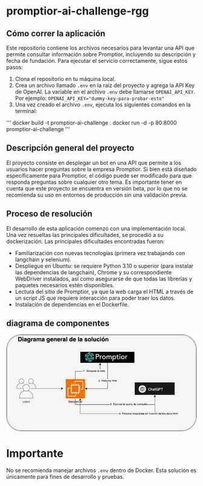 # promptior-ai-challenge-rgg

## Cómo correr la aplicación
Este repositorio contiene los archivos necesarios para levantar una API que permite consultar información sobre Promptior, incluyendo su descripción y fecha de fundación. Para ejecutar el servicio correctamente, sigue estos pasos:

1. Clona el repositorio en tu máquina local.
2. Crea un archivo llamado `.env` en la raíz del proyecto y agrega la API Key de OpenAI. La variable en el archivo `.env` debe llamarse `OPENAI_API_KEY`. Por ejemplo: `OPENAI_API_KEY="dummy-key-para-probar-esto"`
3. Una vez creado el archivo `.env`, ejecuta los siguientes comandos en la terminal:

'''
docker build -t promptior-ai-challenge .
docker run -d -p 80:8000 promptior-ai-challenge
'''

## Descripción general del proyecto
El proyecto consiste en desplegar un bot en una API que permite a los usuarios hacer preguntas sobre la empresa Promptior. Si bien está diseñado específicamente para Promptior, el código puede ser modificado para que responda preguntas sobre cualquier otro tema. Es importante tener en cuenta que este proyecto se encuentra en versión beta, por lo que no se recomienda su uso en entornos de producción sin una validación previa.

## Proceso de resolución
El desarrollo de esta aplicación comenzó con una implementación local. Una vez resueltas las principales dificultades, se procedió a su dockerización. Las principales dificultades encontradas fueron:

- Familiarización con nuevas tecnologías (primera vez trabajando con langchain y selenium).
- Despliegue en Ubuntu: se requiere Python 3.10 o superior (para instalar las dependencias de langchain), Chrome y su correspondiente WebDriver instalados, así como asegurarse de que todas las librerías y paquetes necesarios estén disponibles.
- Lectura del sitio de Promptior, ya que la web carga el HTML a través de un script JS que requiere interacción para poder traer los datos.
- Instalación de dependencias en el Dockerfile.

## diagrama de componentes

![diagrama de componentes](https://github.com/rgg1993/promptior-ai-challenge-rgg/blob/main/diagram.png)

# Importante
No se recomienda manejar archivos `.env` dentro de Docker. Esta solución es únicamente para fines de desarrollo y pruebas.